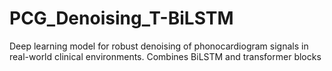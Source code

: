 # PCG_Denoising_T-BiLSTM
Deep learning model for robust denoising of phonocardiogram signals in real-world clinical environments. Combines BiLSTM and transformer blocks
